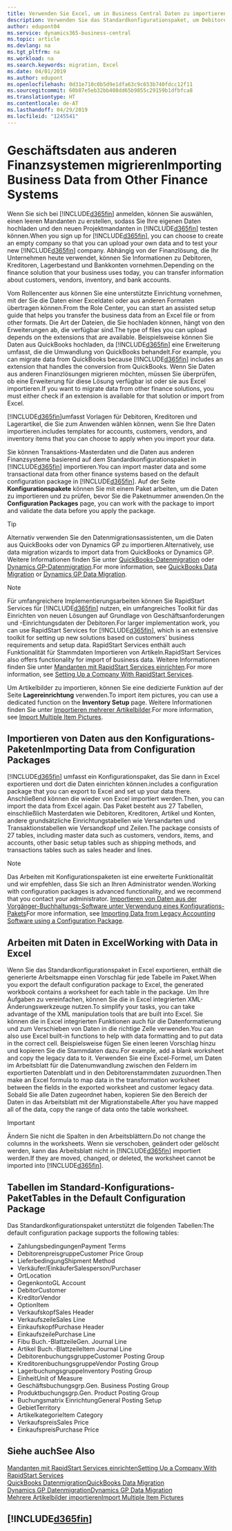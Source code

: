 ```yaml
---
title: Verwenden Sie Excel, um in Business Central Daten zu importieren | Microsoft Docs
description: Verwenden Sie das Standardkonfigurationspaket, um Debitorendaten in Excel hinzuzufügen und Daten nach Business Central zu importieren.
author: edupont04
ms.service: dynamics365-business-central
ms.topic: article
ms.devlang: na
ms.tgt_pltfrm: na
ms.workload: na
ms.search.keywords: migration, Excel
ms.date: 04/01/2019
ms.author: edupont
ms.openlocfilehash: 0d31e710c0b5d9e1dfa63c9c653b740fdcc12f11
ms.sourcegitcommit: 60b87e5eb32bb408dd65b9855c29159b1dfbfca8
ms.translationtype: HT
ms.contentlocale: de-AT
ms.lasthandoff: 04/29/2019
ms.locfileid: "1245541"
---
```

# <a name="importing-business-data-from-other-finance-systems"></a><span data-ttu-id="189ec-103">Geschäftsdaten aus anderen Finanzsystemen migrieren</span><span class="sxs-lookup"><span data-stu-id="189ec-103">Importing Business Data from Other Finance Systems</span></span>
<span data-ttu-id="189ec-104">Wenn Sie sich bei [!INCLUDE[d365fin](includes/d365fin_md.md)] anmelden, können Sie auswählen, einen leeren Mandanten zu erstellen, sodass Sie Ihre eigenen Daten hochladen und den neuen Projektmandanten in [!INCLUDE[d365fin](includes/d365fin_md.md)] testen können.</span><span class="sxs-lookup"><span data-stu-id="189ec-104">When you sign up for [!INCLUDE[d365fin](includes/d365fin_md.md)], you can choose to create an empty company so that you can upload your own data and to test your new [!INCLUDE[d365fin](includes/d365fin_md.md)] company.</span></span> <span data-ttu-id="189ec-105">Abhängig von der Finanzlösung, die Ihr Unternehmen heute verwendet, können Sie Informationen zu Debitoren, Kreditoren, Lagerbestand und Bankkonten vornehmen.</span><span class="sxs-lookup"><span data-stu-id="189ec-105">Depending on the finance solution that your business uses today, you can transfer information about customers, vendors, inventory, and bank accounts.</span></span>  

<span data-ttu-id="189ec-106">Vom Rollencenter aus können Sie eine unterstützte Einrichtung vornehmen, mit der Sie die Daten einer Exceldatei oder aus anderen Formaten übertragen können.</span><span class="sxs-lookup"><span data-stu-id="189ec-106">From the Role Center, you can start an assisted setup guide that helps you transfer the business data from an Excel file or from other formats.</span></span> <span data-ttu-id="189ec-107">Die Art der Dateien, die Sie hochladen können, hängt von den Erweiterungen ab, die verfügbar sind.</span><span class="sxs-lookup"><span data-stu-id="189ec-107">The type of files you can upload depends on the extensions that are available.</span></span> <span data-ttu-id="189ec-108">Beispielsweise können Sie Daten aus QuickBooks hochladen, da [!INCLUDE[d365fin](includes/d365fin_md.md)] eine Erweiterung umfasst, die die Umwandlung von QuickBooks behandelt.</span><span class="sxs-lookup"><span data-stu-id="189ec-108">For example, you can migrate data from QuickBooks because [!INCLUDE[d365fin](includes/d365fin_md.md)] includes an extension that handles the conversion from QuickBooks.</span></span> <span data-ttu-id="189ec-109">Wenn Sie Daten aus anderen Finanzlösungen migrieren möchten, müssen Sie überprüfen, ob eine Erweiterung für diese Lösung verfügbar ist oder sie aus Excel importieren.</span><span class="sxs-lookup"><span data-stu-id="189ec-109">If you want to migrate data from other finance solutions, you must either check if an extension is available for that solution or import from Excel.</span></span>  

[!INCLUDE[d365fin](includes/d365fin_md.md)]<span data-ttu-id="189ec-110">umfasst Vorlagen für Debitoren, Kreditoren und Lagerartikel, die Sie zum Anwenden wählen können, wenn Sie Ihre Daten importieren.</span><span class="sxs-lookup"><span data-stu-id="189ec-110">includes templates for accounts, customers, vendors, and inventory items that you can choose to apply when you import your data.</span></span>

<span data-ttu-id="189ec-111">Sie können Transaktions-Masterdaten und die Daten aus anderen Finanzsysteme basierend auf dem Standardkonfigurationspaket in [!INCLUDE[d365fin](includes/d365fin_md.md)] importieren.</span><span class="sxs-lookup"><span data-stu-id="189ec-111">You can import master data and some transactional data from other finance systems based on the default configuration package in [!INCLUDE[d365fin](includes/d365fin_md.md)].</span></span> <span data-ttu-id="189ec-112">Auf der Seite **Konfigurationspakete** können Sie mit einem Paket arbeiten, um die Daten zu importieren und zu prüfen, bevor Sie die Paketnummer anwenden.</span><span class="sxs-lookup"><span data-stu-id="189ec-112">On the **Configuration Packages** page, you can work with the package to import and validate the data before you apply the package.</span></span>  

> [!TIP]  
> <span data-ttu-id="189ec-113">Alternativ verwenden Sie den Datenmigrationsassistenten, um die Daten aus QuickBooks oder von Dynamics GP zu importieren.</span><span class="sxs-lookup"><span data-stu-id="189ec-113">Alternatively, use data migration wizards to import data from QuickBooks or Dynamics GP.</span></span> <span data-ttu-id="189ec-114">Weitere Informationen finden Sie unter [QuickBooks-Datenmigration](ui-extensions-quickbooks-data-migration.md) oder [Dynamics GP-Datenmigration](ui-extensions-dynamicsgp-data-migration.md).</span><span class="sxs-lookup"><span data-stu-id="189ec-114">For more information, see [QuickBooks Data Migration](ui-extensions-quickbooks-data-migration.md) or [Dynamics GP Data Migration](ui-extensions-dynamicsgp-data-migration.md).</span></span>

> [!NOTE]  
> <span data-ttu-id="189ec-115">Für umfangreichere Implementierungsarbeiten können Sie RapidStart Services für [!INCLUDE[d365fin](includes/d365fin_md.md)] nutzen, ein umfangreiches Toolkit für das Einrichten von neuen Lösungen auf Grundlage von Geschäftsanforderungen und -Einrichtungsdaten der Debitoren.</span><span class="sxs-lookup"><span data-stu-id="189ec-115">For larger implementation work, you can use RapidStart Services for [!INCLUDE[d365fin](includes/d365fin_md.md)], which is an extensive toolkit for setting up new solutions based on customers' business requirements and setup data.</span></span> <span data-ttu-id="189ec-116">RapidStart Services enthält auch Funktionalität für Stammdaten Importieren von Artikeln.</span><span class="sxs-lookup"><span data-stu-id="189ec-116">RapidStart Services also offers functionality for import of business data.</span></span> <span data-ttu-id="189ec-117">Weitere Informationen finden Sie unter [Mandanten mit RapidStart Services einrichten](admin-set-up-a-company-with-rapidstart.md).</span><span class="sxs-lookup"><span data-stu-id="189ec-117">For more information, see [Setting Up a Company With RapidStart Services](admin-set-up-a-company-with-rapidstart.md).</span></span>

<span data-ttu-id="189ec-118">Um Artikelbilder zu importieren, können Sie eine dedizierte Funktion auf der Seite **Lagereinrichtung** verwenden.</span><span class="sxs-lookup"><span data-stu-id="189ec-118">To import item pictures, you can use a dedicated function on the **Inventory Setup** page.</span></span> <span data-ttu-id="189ec-119">Weitere Informationen finden Sie unter [Importieren mehrerer Artikelbilder](inventory-how-import-item-pictures.md).</span><span class="sxs-lookup"><span data-stu-id="189ec-119">For more information, see [Import Multiple Item Pictures](inventory-how-import-item-pictures.md).</span></span>

## <a name="importing-data-from-configuration-packages"></a><span data-ttu-id="189ec-120">Importieren von Daten aus den Konfigurations-Paketen</span><span class="sxs-lookup"><span data-stu-id="189ec-120">Importing Data from Configuration Packages</span></span>
[!INCLUDE[d365fin](includes/d365fin_md.md)] <span data-ttu-id="189ec-121">umfasst ein Konfigurationspaket, das Sie dann in Excel exportieren und dort die Daten einrichten können.</span><span class="sxs-lookup"><span data-stu-id="189ec-121">includes a configuration package that you can export to Excel and set up your data there.</span></span> <span data-ttu-id="189ec-122">Anschließend können die wieder von Excel importiert werden.</span><span class="sxs-lookup"><span data-stu-id="189ec-122">Then, you can import the data from Excel again.</span></span> <span data-ttu-id="189ec-123">Das Paket besteht aus 27 Tabellen, einschließlich Masterdaten wie Debitoren, Kreditoren, Artikel und Konten, andere grundsätzliche Einrichtungstabellen wie Versandarten und Transaktionstabellen wie Versandkopf und Zeilen.</span><span class="sxs-lookup"><span data-stu-id="189ec-123">The package consists of 27 tables, including master data such as customers, vendors, items, and accounts, other basic setup tables such as shipping methods, and transactions tables such as sales header and lines.</span></span>  

> [!NOTE]  
>   <span data-ttu-id="189ec-124">Das Arbeiten mit Konfigurationspaketen ist eine erweiterte Funktionalität und wir empfehlen, dass Sie sich an Ihren Administrator wenden.</span><span class="sxs-lookup"><span data-stu-id="189ec-124">Working with configuration packages is advanced functionality, and we recommend that you contact your administrator.</span></span> <span data-ttu-id="189ec-125">[Importieren von Daten aus der Vorgänger-Buchhaltungs-Software unter Verwendung eines Konfigurations-Pakets](across-import-data-configuration-packages.md)</span><span class="sxs-lookup"><span data-stu-id="189ec-125">For more information, see [Importing Data from Legacy Accounting Software using a Configuration Package](across-import-data-configuration-packages.md).</span></span>

## <a name="working-with-data-in-excel"></a><span data-ttu-id="189ec-126">Arbeiten mit Daten in Excel</span><span class="sxs-lookup"><span data-stu-id="189ec-126">Working with Data in Excel</span></span>
<span data-ttu-id="189ec-127">Wenn Sie das Standardkonfigurationspaket in Excel exportieren, enthält die generierte Arbeitsmappe einen Vorschlag für jede Tabelle im Paket.</span><span class="sxs-lookup"><span data-stu-id="189ec-127">When you export the default configuration package to Excel, the generated workbook contains a worksheet for each table in the package.</span></span> <span data-ttu-id="189ec-128">Um Ihre Aufgaben zu vereinfachen, können Sie die in Excel integrierten XML-Änderungswerkzeuge nutzen.</span><span class="sxs-lookup"><span data-stu-id="189ec-128">To simplify your tasks, you can take advantage of the XML manipulation tools that are built into Excel.</span></span> <span data-ttu-id="189ec-129">Sie können die in Excel integrierten Funktionen auch für die Datenformatierung und zum Verschieben von Daten in die richtige Zelle verwenden.</span><span class="sxs-lookup"><span data-stu-id="189ec-129">You can also use Excel built-in functions to help with data formatting and to put data in the correct cell.</span></span> <span data-ttu-id="189ec-130">Beispielsweise fügen Sie einen leeren Vorschlag hinzu und kopieren Sie die Stammdaten dazu.</span><span class="sxs-lookup"><span data-stu-id="189ec-130">For example, add a blank worksheet and copy the legacy data to it.</span></span> <span data-ttu-id="189ec-131">Verwenden Sie eine Excel-Formel, um Daten im Arbeitsblatt für die Datenumwandlung zwischen den Feldern im exportierten Datenblatt und in den Debitorenstammdaten zuzuordnen.</span><span class="sxs-lookup"><span data-stu-id="189ec-131">Then make an Excel formula to map data in the transformation worksheet between the fields in the exported worksheet and customer legacy data.</span></span> <span data-ttu-id="189ec-132">Sobald Sie alle Daten zugeordnet haben, kopieren Sie den Bereich der Daten in das Arbeitsblatt mit der Migrationstabelle.</span><span class="sxs-lookup"><span data-stu-id="189ec-132">After you have mapped all of the data, copy the range of data onto the table worksheet.</span></span>  

> [!IMPORTANT]  
>  <span data-ttu-id="189ec-133">Ändern Sie nicht die Spalten in den Arbeitsblättern.</span><span class="sxs-lookup"><span data-stu-id="189ec-133">Do not change the columns in the worksheets.</span></span> <span data-ttu-id="189ec-134">Wenn sie verschoben, geändert oder gelöscht werden, kann das Arbeitsblatt nicht in [!INCLUDE[d365fin](includes/d365fin_md.md)] importiert werden.</span><span class="sxs-lookup"><span data-stu-id="189ec-134">If they are moved, changed, or deleted, the worksheet cannot be imported into [!INCLUDE[d365fin](includes/d365fin_md.md)].</span></span>

## <a name="tables-in-the-default-configuration-package"></a><span data-ttu-id="189ec-135">Tabellen im Standard-Konfigurations-Paket</span><span class="sxs-lookup"><span data-stu-id="189ec-135">Tables in the Default Configuration Package</span></span>
<span data-ttu-id="189ec-136">Das Standardkonfigurationspaket unterstützt die folgenden Tabellen:</span><span class="sxs-lookup"><span data-stu-id="189ec-136">The default configuration package supports the following tables:</span></span>

-   <span data-ttu-id="189ec-137">Zahlungsbedingungen</span><span class="sxs-lookup"><span data-stu-id="189ec-137">Payment Terms</span></span>
-   <span data-ttu-id="189ec-138">Debitorenpreisgruppe</span><span class="sxs-lookup"><span data-stu-id="189ec-138">Customer Price Group</span></span>
-   <span data-ttu-id="189ec-139">Lieferbedingung</span><span class="sxs-lookup"><span data-stu-id="189ec-139">Shipment Method</span></span>
-   <span data-ttu-id="189ec-140">Verkäufer/Einkäufer</span><span class="sxs-lookup"><span data-stu-id="189ec-140">Salesperson/Purchaser</span></span>
-   <span data-ttu-id="189ec-141">Ort</span><span class="sxs-lookup"><span data-stu-id="189ec-141">Location</span></span>
-   <span data-ttu-id="189ec-142">Gegenkonto</span><span class="sxs-lookup"><span data-stu-id="189ec-142">GL Account</span></span>
-   <span data-ttu-id="189ec-143">Debitor</span><span class="sxs-lookup"><span data-stu-id="189ec-143">Customer</span></span>
-   <span data-ttu-id="189ec-144">Kreditor</span><span class="sxs-lookup"><span data-stu-id="189ec-144">Vendor</span></span>
-   <span data-ttu-id="189ec-145">Option</span><span class="sxs-lookup"><span data-stu-id="189ec-145">Item</span></span>
-   <span data-ttu-id="189ec-146">Verkaufskopf</span><span class="sxs-lookup"><span data-stu-id="189ec-146">Sales Header</span></span>
-   <span data-ttu-id="189ec-147">Verkaufszeile</span><span class="sxs-lookup"><span data-stu-id="189ec-147">Sales Line</span></span>
-   <span data-ttu-id="189ec-148">Einkaufskopf</span><span class="sxs-lookup"><span data-stu-id="189ec-148">Purchase Header</span></span>
-   <span data-ttu-id="189ec-149">Einkaufszeile</span><span class="sxs-lookup"><span data-stu-id="189ec-149">Purchase Line</span></span>
-   <span data-ttu-id="189ec-150">Fibu Buch.-Blattzeile</span><span class="sxs-lookup"><span data-stu-id="189ec-150">Gen. Journal Line</span></span>
-   <span data-ttu-id="189ec-151">Artikel Buch.-Blattzeile</span><span class="sxs-lookup"><span data-stu-id="189ec-151">Item Journal Line</span></span>
-   <span data-ttu-id="189ec-152">Debitorenbuchungsgruppe</span><span class="sxs-lookup"><span data-stu-id="189ec-152">Customer Posting Group</span></span>
-   <span data-ttu-id="189ec-153">Kreditorenbuchungsgruppe</span><span class="sxs-lookup"><span data-stu-id="189ec-153">Vendor Posting Group</span></span>
-   <span data-ttu-id="189ec-154">Lagerbuchungsgruppe</span><span class="sxs-lookup"><span data-stu-id="189ec-154">Inventory Posting Group</span></span>
-   <span data-ttu-id="189ec-155">Einheit</span><span class="sxs-lookup"><span data-stu-id="189ec-155">Unit of Measure</span></span>
-   <span data-ttu-id="189ec-156">Geschäftsbuchungsgrp.</span><span class="sxs-lookup"><span data-stu-id="189ec-156">Gen. Business Posting Group</span></span>
-   <span data-ttu-id="189ec-157">Produktbuchungsgrp.</span><span class="sxs-lookup"><span data-stu-id="189ec-157">Gen. Product Posting Group</span></span>
-   <span data-ttu-id="189ec-158">Buchungsmatrix Einrichtung</span><span class="sxs-lookup"><span data-stu-id="189ec-158">General Posting Setup</span></span>
-   <span data-ttu-id="189ec-159">Gebiet</span><span class="sxs-lookup"><span data-stu-id="189ec-159">Territory</span></span>
-   <span data-ttu-id="189ec-160">Artikelkategorie</span><span class="sxs-lookup"><span data-stu-id="189ec-160">Item Category</span></span>
-   <span data-ttu-id="189ec-161">Verkaufspreis</span><span class="sxs-lookup"><span data-stu-id="189ec-161">Sales Price</span></span>
-   <span data-ttu-id="189ec-162">Einkaufspreis</span><span class="sxs-lookup"><span data-stu-id="189ec-162">Purchase Price</span></span>

## <a name="see-also"></a><span data-ttu-id="189ec-163">Siehe auch</span><span class="sxs-lookup"><span data-stu-id="189ec-163">See Also</span></span>
[<span data-ttu-id="189ec-164">Mandanten mit RapidStart Services einrichten</span><span class="sxs-lookup"><span data-stu-id="189ec-164">Setting Up a Company With RapidStart Services</span></span>](admin-set-up-a-company-with-rapidstart.md)  
[<span data-ttu-id="189ec-165">QuickBooks Datenmigration</span><span class="sxs-lookup"><span data-stu-id="189ec-165">QuickBooks Data Migration</span></span>](ui-extensions-quickbooks-data-migration.md)  
[<span data-ttu-id="189ec-166">Dynamics GP Datenmigration</span><span class="sxs-lookup"><span data-stu-id="189ec-166">Dynamics GP Data Migration</span></span>](ui-extensions-dynamicsgp-data-migration.md)  
[<span data-ttu-id="189ec-167">Mehrere Artikelbilder importieren</span><span class="sxs-lookup"><span data-stu-id="189ec-167">Import Multiple Item Pictures</span></span>](inventory-how-import-item-pictures.md)

## [!INCLUDE[d365fin](includes/free_trial_md.md)]  
